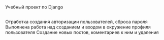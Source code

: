 # 
Учебный проект по Django
##
Отработка создания авторизации пользователей, сброса пароля
Выполнена работа над созданием и входом в окружение профиля пользователя
Создание новых постов, коментариев к ним и удаления
###
